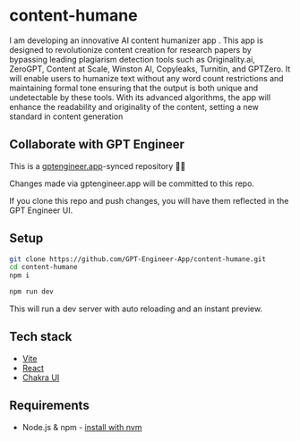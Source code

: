 # content-humane

I am developing an innovative AI content humanizer app . This app is designed to revolutionize content creation  for research papers by bypassing leading plagiarism detection tools such as Originality.ai, ZeroGPT, Content at Scale, Winston AI, Copyleaks, Turnitin, and GPTZero. It will enable users to humanize text without any word count restrictions and maintaining formal tone ensuring that the output is both unique and undetectable by these tools. With its advanced algorithms, the app will enhance the readability and originality of the content, setting a new standard in content generation

## Collaborate with GPT Engineer

This is a [gptengineer.app](https://gptengineer.app)-synced repository 🌟🤖

Changes made via gptengineer.app will be committed to this repo.

If you clone this repo and push changes, you will have them reflected in the GPT Engineer UI.

## Setup

```sh
git clone https://github.com/GPT-Engineer-App/content-humane.git
cd content-humane
npm i
```

```sh
npm run dev
```

This will run a dev server with auto reloading and an instant preview.

## Tech stack

- [Vite](https://vitejs.dev/)
- [React](https://react.dev/)
- [Chakra UI](https://chakra-ui.com/)

## Requirements

- Node.js & npm - [install with nvm](https://github.com/nvm-sh/nvm#installing-and-updating)
